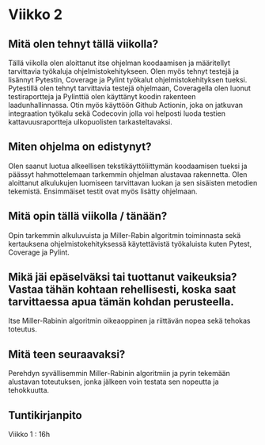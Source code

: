 # Viikko 2

## Mitä olen tehnyt tällä viikolla?

Tällä viikolla olen aloittanut itse ohjelman koodaamisen ja määritellyt tarvittavia työkaluja ohjelmistokehitykseen. Olen myös tehnyt testejä ja lisännyt Pytestin, Coverage ja Pylint työkalut ohjelmistokehityksen tueksi. Pytestillä olen tehnyt tarvittavia testejä ohjelmaan, Coveragella olen luonut testiraportteja ja Pylinttiä olen käyttänyt koodin rakenteen laadunhallinnassa. Otin myös käyttöön Github Actionin, joka on jatkuvan integraation työkalu sekä Codecovin jolla voi helposti luoda testien kattavuusraportteja ulkopuolisten tarkasteltavaksi.  


## Miten ohjelma on edistynyt?

Olen saanut luotua alkeellisen tekstikäyttöliittymän koodaamisen tueksi ja päässyt hahmottelemaan tarkemmin ohjelman alustavaa rakennetta. Olen aloittanut alkulukujen luomiseen tarvittavan luokan ja sen sisäisten metodien tekemistä. Ensimmäiset testit ovat myös lisätty ohjelmaan. 

## Mitä opin tällä viikolla / tänään?

Opin tarkemmin alkuluvuista ja Miller-Rabin algoritmin toiminnasta sekä kertauksena ohjelmistokehityksessä käytettävistä työkaluista kuten Pytest, Coverage ja Pylint. 

## Mikä jäi epäselväksi tai tuottanut vaikeuksia? Vastaa tähän kohtaan rehellisesti, koska saat tarvittaessa apua tämän kohdan perusteella.

Itse Miller-Rabinin algoritmin oikeaoppinen ja riittävän nopea sekä tehokas toteutus. 

## Mitä teen seuraavaksi?

Perehdyn syvällisemmin Miller-Rabinin algoritmiin ja pyrin tekemään alustavan toteutuksen, jonka jälkeen voin testata sen nopeutta ja tehokkuutta. 

## Tuntikirjanpito

Viikko 1 : 16h